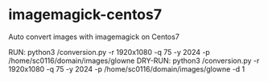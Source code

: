 # imagemagick-centos7
Auto convert images with imagemagick on Centos7

RUN: python3 /conversion.py -r 1920x1080 -q 75 -y 2024 -p /home/sc0116/domain/images/glowne
DRY-RUN: python3 /conversion.py -r 1920x1080 -q 75 -y 2024 -p /home/sc0116/domain/images/glowne -d 1
